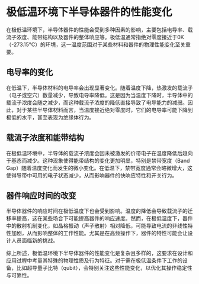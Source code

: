 # 极低温环境下半导体器件的性能变化

在极低温环境下，半导体器件的性能会受到多种因素的影响，主要包括电导率、载流子浓度、能带结构以及器件的整体响应等。极低温通常指绝对零度接近于0K（-273.15°C）的环境，这一温度范围对于某些材料和器件的物理性能变化至关重要。

## 电导率的变化

在低温下，半导体材料的电导率会出现显著变化。随着温度下降，热激发的载流子（电子或空穴）数量减少，导致电导率降低。这是因为当温度下降时，半导体中的载流子浓度会随之减少，而这种载流子浓度的降低直接导致了电导能力的减弱。因此，对于某些半导体材料而言，当温度接近绝对零度时，它们的电导率可能下降到极低的水平，甚至表现为绝缘体行为。

## 载流子浓度和能带结构

在极低温环境中，半导体的载流子浓度会因未被激发的价带电子在温度降低后趋向于基态而减少。这种现象使得能带结构的变化更加明显，特别是禁带宽度（Band Gap）随着温度变化而发生的微小变化。在低温下，禁带宽度通常会略微增大，这使得导带中可用的电子状态减少，从而影响器件的快响应特性和开关行为。

## 器件响应时间的改变

半导体器件的响应时间在极低温度下也会受到影响。温度的降低会导致载流子的迁移率提高，这在某些场合下可能提高器件的响应速度。然而，在极低温度下，器件中的散射机制变化，如晶格振动（声子散射）相对降低，可能导致电流的非线性特性加剧，从而影响整体的工作性能。尤其是在高频操作下，器件的特性可能会让设计人员面临新的挑战。

综上所述，极低温环境下半导体器件的性能变化是复杂且多样的，这要求在设计和应用过程中考量其特殊的物理性质及行为特征。对于需在极低温条件下工作的设备，比如超导量子比特（qubit），会特别关注这些性能变化，以优化其操作稳定性与可靠性。